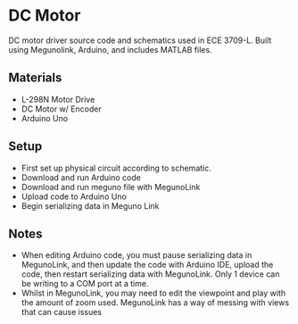 # DC Motor 
DC motor driver source code and schematics used in ECE 3709-L. Built using Megunolink, Arduino, and includes MATLAB files. 

## Materials
- L-298N Motor Drive
- DC Motor w/ Encoder
- Arduino Uno 

## Setup
- First set up physical circuit according to schematic. 
- Download and run Arduino code 
- Download and run meguno file with MegunoLink 
- Upload code to Arduino Uno 
- Begin serializing data in Meguno Link

## Notes
- When editing Arduino code, you must pause serializing data in MegunoLink, and then update the code with Arduino IDE, upload the code, then restart serializing data with MegunoLink. Only 1 device can be writing to a COM port at a time. 
- Whilst in MegunoLink, you may need to edit the viewpoint and play with the amount of zoom used. MegunoLink has a way of messing with views that can cause issues 
 
